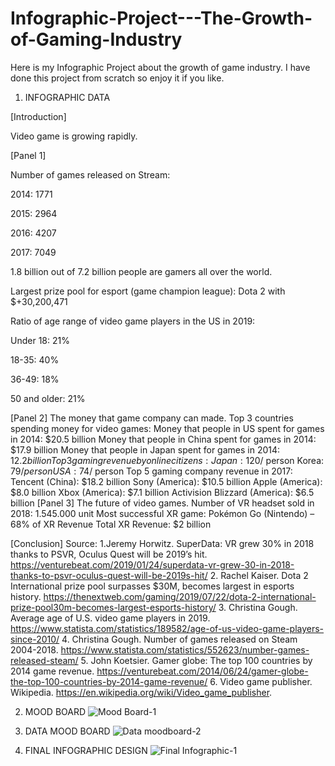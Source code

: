 # Infographic-Project---The-Growth-of-Gaming-Industry
Here is my Infographic Project about the growth of game industry. I have done this project from scratch so enjoy it if you like.
1. INFOGRAPHIC DATA

[Introduction]

Video game is growing rapidly.

[Panel 1]

Number of games released on Stream:

2014: 1771

2015: 2964

2016: 4207

2017:  7049

1.8 billion out of 7.2 billion people are gamers all over the world.

Largest prize pool for esport (game champion league): Dota 2 with $+30,200,471

Ratio of age range of video game players in the US in 2019:

Under 18: 21%

18-35: 40%

36-49: 18%

50 and older: 21%

[Panel 2]
The money that game company can made.
Top 3 countries spending money for video games:
Money that people in US spent for games in 2014: $20.5 billion
Money that people in China spent for games in 2014: $17.9 billion
Money that people in Japan spent for games in 2014: $12.2 billion
Top 3 gaming revenue by online citizens:
Japan: 120$/ person
Korea: 79$/ person
USA: 74$/ person
Top 5 gaming company revenue in 2017:
Tencent (China): $18.2 billion 
Sony (America): $10.5 billion
Apple (America): $8.0 billion
Xbox (America): $7.1 billion
Activision Blizzard (America): $6.5 billion
[Panel 3]
The future of video games.
Number of VR headset sold in 2018: 1.545.000 unit
Most successful XR game: Pokémon Go (Nintendo) – 68% of XR Revenue
Total XR Revenue: $2 billion

[Conclusion]
Source: 
1.Jeremy Horwitz. SuperData: VR grew 30% in 2018 thanks to PSVR, Oculus Quest will be 2019’s hit. https://venturebeat.com/2019/01/24/superdata-vr-grew-30-in-2018-thanks-to-psvr-oculus-quest-will-be-2019s-hit/
2. Rachel Kaiser. Dota 2 International prize pool surpasses $30M, becomes largest in esports history. https://thenextweb.com/gaming/2019/07/22/dota-2-international-prize-pool30m-becomes-largest-esports-history/
3. Christina Gough. Average age of U.S. video game players in 2019. https://www.statista.com/statistics/189582/age-of-us-video-game-players-since-2010/
4. Christina Gough. Number of games released on Steam 2004-2018. https://www.statista.com/statistics/552623/number-games-released-steam/
5. John Koetsier. Gamer globe: The top 100 countries by 2014 game revenue. https://venturebeat.com/2014/06/24/gamer-globe-the-top-100-countries-by-2014-game-revenue/
6. Video game publisher. Wikipedia. https://en.wikipedia.org/wiki/Video_game_publisher.

2. MOOD BOARD
![Mood Board-1](https://user-images.githubusercontent.com/28942562/92288081-baf2a700-eed9-11ea-90e0-8d2cca2e9ab8.png)

3. DATA MOOD BOARD
![Data moodboard-2](https://user-images.githubusercontent.com/28942562/92288090-c34ae200-eed9-11ea-85c2-a5700f801684.png)

4. FINAL INFOGRAPHIC DESIGN
![Final Infographic-1](https://user-images.githubusercontent.com/28942562/92287054-9fd26800-eed6-11ea-9130-4d43455cf73f.png)


